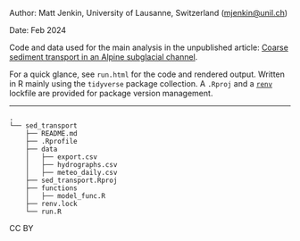 Author: Matt Jenkin, University of Lausanne, Switzerland ([mjenkin\@unil.ch](mailto:mjenkin@unil.ch))

Date: Feb 2024

Code and data used for the main analysis in the unpublished article: [Coarse sediment transport in an Alpine subglacial channel](---). 

For a quick glance, see `run.html` for the code and rendered output. Written in R mainly using the `tidyverse` package collection. A `.Rproj` and a [`renv`](https://rstudio.github.io/renv/articles/renv.html) lockfile are provided for package version management.


------------------------------------------------------------------------

```         
.
└── sed_transport
    ├── README.md
    ├── .Rprofile
    ├── data
    │   ├── export.csv
    │   ├── hydrographs.csv
    │   ├── meteo_daily.csv
    ├── sed_transport.Rproj
    ├── functions
    │   ├── model_func.R
    ├── renv.lock
    └── run.R
```

CC BY
